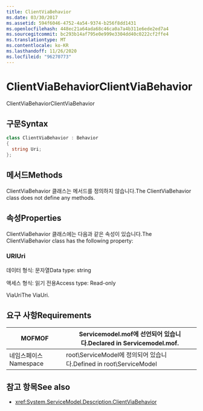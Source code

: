 ```yaml
---
title: ClientViaBehavior
ms.date: 03/30/2017
ms.assetid: 594f6046-4752-4a54-9374-b256f8dd1431
ms.openlocfilehash: 448ec21a64ada68c46ca0a7a4b311e6ede2ed7a4
ms.sourcegitcommit: bc293b14af795e0e999e3304dd40c0222cf2ffe4
ms.translationtype: MT
ms.contentlocale: ko-KR
ms.lasthandoff: 11/26/2020
ms.locfileid: "96270773"
---
```

# <a name="clientviabehavior"></a><span data-ttu-id="d09db-102">ClientViaBehavior</span><span class="sxs-lookup"><span data-stu-id="d09db-102">ClientViaBehavior</span></span>

<span data-ttu-id="d09db-103">ClientViaBehavior</span><span class="sxs-lookup"><span data-stu-id="d09db-103">ClientViaBehavior</span></span>  
  
## <a name="syntax"></a><span data-ttu-id="d09db-104">구문</span><span class="sxs-lookup"><span data-stu-id="d09db-104">Syntax</span></span>  
  
```csharp
class ClientViaBehavior : Behavior  
{  
  string Uri;  
};  
```  
  
## <a name="methods"></a><span data-ttu-id="d09db-105">메서드</span><span class="sxs-lookup"><span data-stu-id="d09db-105">Methods</span></span>  

 <span data-ttu-id="d09db-106">ClientViaBehavior 클래스는 메서드를 정의하지 않습니다.</span><span class="sxs-lookup"><span data-stu-id="d09db-106">The ClientViaBehavior class does not define any methods.</span></span>  
  
## <a name="properties"></a><span data-ttu-id="d09db-107">속성</span><span class="sxs-lookup"><span data-stu-id="d09db-107">Properties</span></span>  

 <span data-ttu-id="d09db-108">ClientViaBehavior 클래스에는 다음과 같은 속성이 있습니다.</span><span class="sxs-lookup"><span data-stu-id="d09db-108">The ClientViaBehavior class has the following property:</span></span>  
  
### <a name="uri"></a><span data-ttu-id="d09db-109">URI</span><span class="sxs-lookup"><span data-stu-id="d09db-109">Uri</span></span>  

 <span data-ttu-id="d09db-110">데이터 형식: 문자열</span><span class="sxs-lookup"><span data-stu-id="d09db-110">Data type: string</span></span>  
  
 <span data-ttu-id="d09db-111">액세스 형식: 읽기 전용</span><span class="sxs-lookup"><span data-stu-id="d09db-111">Access type: Read-only</span></span>  
  
 <span data-ttu-id="d09db-112">ViaUri</span><span class="sxs-lookup"><span data-stu-id="d09db-112">The ViaUri.</span></span>  
  
## <a name="requirements"></a><span data-ttu-id="d09db-113">요구 사항</span><span class="sxs-lookup"><span data-stu-id="d09db-113">Requirements</span></span>  
  
|<span data-ttu-id="d09db-114">MOF</span><span class="sxs-lookup"><span data-stu-id="d09db-114">MOF</span></span>|<span data-ttu-id="d09db-115">Servicemodel.mof에 선언되어 있습니다.</span><span class="sxs-lookup"><span data-stu-id="d09db-115">Declared in Servicemodel.mof.</span></span>|  
|---------|-----------------------------------|  
|<span data-ttu-id="d09db-116">네임스페이스</span><span class="sxs-lookup"><span data-stu-id="d09db-116">Namespace</span></span>|<span data-ttu-id="d09db-117">root\ServiceModel에 정의되어 있습니다.</span><span class="sxs-lookup"><span data-stu-id="d09db-117">Defined in root\ServiceModel</span></span>|  
  
## <a name="see-also"></a><span data-ttu-id="d09db-118">참고 항목</span><span class="sxs-lookup"><span data-stu-id="d09db-118">See also</span></span>

- <xref:System.ServiceModel.Description.ClientViaBehavior>
